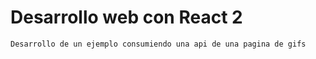 # Desarrollo web con React 2

    Desarrollo de un ejemplo consumiendo una api de una pagina de gifs
